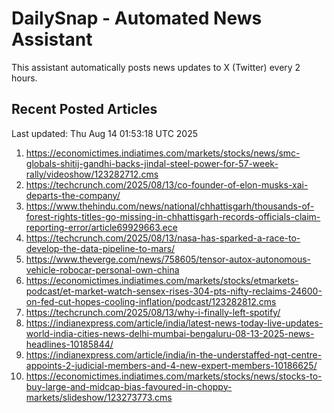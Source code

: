 # DailySnap - Automated News Assistant

This assistant automatically posts news updates to X (Twitter) every 2 hours.

## Recent Posted Articles

Last updated: Thu Aug 14 01:53:18 UTC 2025

1. https://economictimes.indiatimes.com/markets/stocks/news/smc-globals-shitij-gandhi-backs-jindal-steel-power-for-57-week-rally/videoshow/123282712.cms
2. https://techcrunch.com/2025/08/13/co-founder-of-elon-musks-xai-departs-the-company/
3. https://www.thehindu.com/news/national/chhattisgarh/thousands-of-forest-rights-titles-go-missing-in-chhattisgarh-records-officials-claim-reporting-error/article69929663.ece
4. https://techcrunch.com/2025/08/13/nasa-has-sparked-a-race-to-develop-the-data-pipeline-to-mars/
5. https://www.theverge.com/news/758605/tensor-autox-autonomous-vehicle-robocar-personal-own-china
6. https://economictimes.indiatimes.com/markets/stocks/etmarkets-podcast/et-market-watch-sensex-rises-304-pts-nifty-reclaims-24600-on-fed-cut-hopes-cooling-inflation/podcast/123282812.cms
7. https://techcrunch.com/2025/08/13/why-i-finally-left-spotify/
8. https://indianexpress.com/article/india/latest-news-today-live-updates-world-india-cities-news-delhi-mumbai-bengaluru-08-13-2025-news-headlines-10185844/
9. https://indianexpress.com/article/india/in-the-understaffed-ngt-centre-appoints-2-judicial-members-and-4-new-expert-members-10186625/
10. https://economictimes.indiatimes.com/markets/stocks/news/stocks-to-buy-large-and-midcap-bias-favoured-in-choppy-markets/slideshow/123273773.cms
